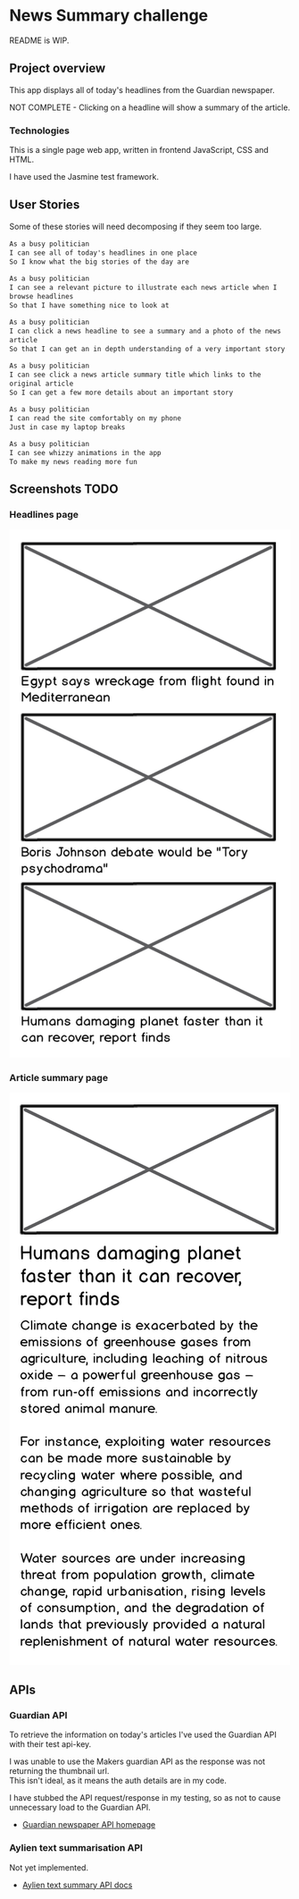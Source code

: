 # News Summary challenge

README is WIP.

## Project overview

This app  displays all of today's headlines from the Guardian newspaper.  

NOT COMPLETE - Clicking on a headline will show a summary of the article.

### Technologies

This is a single page web app, written in frontend JavaScript, CSS and HTML.

I have used the Jasmine test framework.

## User Stories

Some of these stories will need decomposing if they seem too large.

```
As a busy politician
I can see all of today's headlines in one place
So I know what the big stories of the day are
```

```
As a busy politician
I can see a relevant picture to illustrate each news article when I browse headlines
So that I have something nice to look at
```

```
As a busy politician
I can click a news headline to see a summary and a photo of the news article
So that I can get an in depth understanding of a very important story
```

```
As a busy politician
I can see click a news article summary title which links to the original article
So I can get a few more details about an important story
```

```
As a busy politician
I can read the site comfortably on my phone
Just in case my laptop breaks
```

```
As a busy politician
I can see whizzy animations in the app
To make my news reading more fun
```

## Screenshots TODO

### Headlines page

![Headlines page mockup](/images/news-summary-project-headlines-page-mockup.png)

### Article summary page

![Article page mockup](/images/news-summary-project-article-page-mockup.png)

## APIs
### Guardian API
To retrieve the information on today's articles I've used the Guardian API with their test api-key.  

I was unable to use the Makers guardian API as the response was not returning the thumbnail url.  
This isn't ideal, as it means the auth details are in my code.

I have stubbed the API request/response in my testing, so as not to cause unnecessary load to the Guardian API.

* [Guardian newspaper API homepage](http://open-platform.theguardian.com/documentation/)

### Aylien text summarisation API

Not yet implemented.

* [Aylien text summary API docs](http://docs.aylien.com/docs/summarize)
